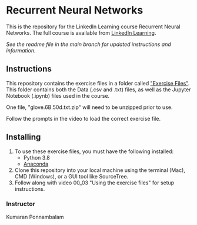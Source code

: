 # Recurrent Neural Networks
This is the repository for the LinkedIn Learning course Recurrent Neural Networks. The full course is available from [LinkedIn Learning][lil-course-url].

_See the readme file in the main branch for updated instructions and information._
## Instructions
This repository contains the exercise files in a folder called ["Exercise Files"](https://github.com/LinkedInLearning/predictive-consumer-analytics-3018274/tree/main/Exercise%20Files). This folder contains both the Data (.csv and .txt) files, as well as the Jupyter Notebook (.ipynb) files used in the course. 

One file, "glove.6B.50d.txt.zip" will need to be unzipped prior to use.

Follow the prompts in the video to load the correct exercise file.

## Installing
1. To use these exercise files, you must have the following installed:
	- Python 3.8
	- [Anaconda](https://anaconda.com/products/individual)
2. Clone this repository into your local machine using the terminal (Mac), CMD (Windows), or a GUI tool like SourceTree.
3. Follow along with video 00_03 "Using the exercise files" for setup instructions.

### Instructor

Kumaran Ponnambalam 


[0]: # (Replace these placeholder URLs with actual course URLs)

[lil-course-url]: https://www.linkedin.com/learning/
[lil-thumbnail-url]: http://

